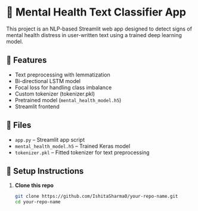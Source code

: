 # 🧠 Mental Health Text Classifier App

This project is an NLP-based Streamlit web app designed to detect signs of mental health distress in user-written text using a trained deep learning model.

## 🚀 Features
- Text preprocessing with lemmatization
- Bi-directional LSTM model
- Focal loss for handling class imbalance
- Custom tokenizer (tokenizer.pkl)
- Pretrained model (`mental_health_model.h5`)
- Streamlit frontend

## 📁 Files
- `app.py` – Streamlit app script
- `mental_health_model.h5` – Trained Keras model
- `tokenizer.pkl` – Fitted tokenizer for text preprocessing

## 🔧 Setup Instructions

1. **Clone this repo**
   ```bash
   git clone https://github.com/IshitaSharma0/your-repo-name.git
   cd your-repo-name
